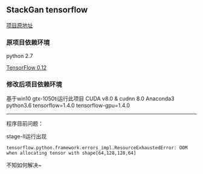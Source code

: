 ## StackGan tensorflow

[项目原地址](<https://github.com/hanzhanggit/StackGAN>)

### 原项目依赖环境

python 2.7

[TensorFlow 0.12](https://www.tensorflow.org/get_started/os_setup)

### 修改后项目依赖环境

基于win10 gtx-1050ti运行此项目
CUDA v8.0 & cudnn 8.0
Anaconda3
python3.6 tensorflow=1.4.0 tensorflow-gpu=1.4.0



--------

程序目前问题：

stage-II运行出现

`tensorflow.python.framework.errors_impl.ResourceExhaustedError: OOM when allocating tensor with shape[64,128,128,64]`

不知如何解决~
